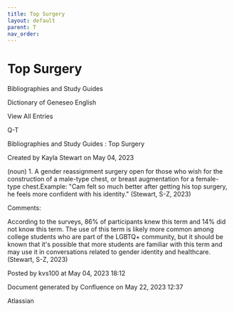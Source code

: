 ```yaml
---
title: Top Surgery
layout: default
parent: T
nav_order:
---
```


# Top Surgery

Bibliographies and Study Guides

Dictionary of Geneseo English

View All Entries

Q-T

Bibliographies and Study Guides : Top Surgery

Created by  Kayla Stewart on May 04, 2023

(noun) 1. A gender reassignment surgery open for those who wish for the construction of a male-type chest, or breast augmentation for a female-type chest.Example: &quot;Cam felt so much better after getting his top surgery, he feels more confident with his identity.&quot; (Stewart, S-Z, 2023) 

Comments:

According to the surveys, 86% of participants knew this term and 14% did not know this term. The use of this term is likely more common among college students who are part of the LGBTQ+ community, but it should be known that it's possible that more students are familiar with this term and may use it in conversations related to gender identity and healthcare. (Stewart, S-Z, 2023) 

Posted by kvs100 at May 04, 2023 18:12

Document generated by Confluence on May 22, 2023 12:37

Atlassian
